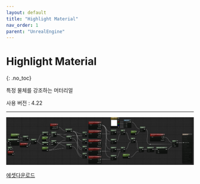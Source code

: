 ```yaml
---
layout: default
title: "Highlight Material"
nav_order: 1
parent: "UnrealEngine"
---
```


# Highlight Material
{: .no_toc}

특정 물체를 강조하는 머터리얼

사용 버전 : 4.22

---

<img src="/images/Unreal/mat_highlight.PNG">


[에셋다운로드](/files/unreal/assets/MAT_Highlight.uasset)